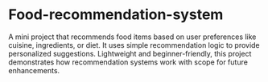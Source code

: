 # Food-recommendation-system
A mini project that recommends food items based on user preferences like cuisine, ingredients, or diet. It uses simple recommendation logic to provide personalized suggestions. Lightweight and beginner-friendly, this project demonstrates how recommendation systems work with scope for future enhancements.
